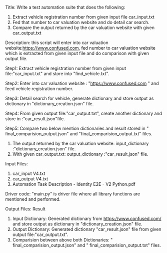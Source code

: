 Title: Write a test automation suite that does the following:
1. Extract vehicle registration number from given input file car_input.txt
2. Fed that number to car valuation website and do detail car search.
2. Compare the output returned by the car valuation website with given car_output.txt

Description: this script will enter into car valuation website:https://www.confused.com, fed number to car valuation
website which is extracted from given input file and do comparison with given output file.

Step1: Extract vehicle registration number from given input file:"car_input.txt" and store into "find_vehicle.txt".

Step2: Enter into car valuation website : "https://www.confused.com " and feed vehicle registration number.

Step3: Detail search for vehicle, generate dictionary and store output as dictionary in "dictionary_creation.json" file.

Step4: From given output file:"car_output.txt", create another dictionary and store in :"car_result.json"file.

Step5: Compare two below mention dictionaries and result stored in " final_comparision_output.json" and "final_comparision_output.txt" files.

1. The output returned by the car valuation website: input_dictionary :"dictionary_creation.json" file.
2.  With given car_output.txt: output_dictionary :"car_result.json" file.


Input Files: 
1. car_input V4.txt
2. car_output V4.txt
3. Automation Task Description - Identity E2E - V2 Python.pdf

Driver code: "main.py" is driver file where all library functions are mentioned and performed.

Output Files: Result
1. Input Dictionary: Generated dictionary from https://www.confused.com/ and store output as dictionary in "dictionary_creation.json" file.
2. Output Dictionary: Generated  dictionary "car_result.json" file from given output file:"car_output.txt".
3. Comparision between above both Dictionaries: " final_comparision_output.json" and " final_comparision_output.txt" files.


       
